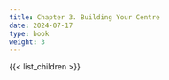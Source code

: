 ```yaml
---
title: Chapter 3. Building Your Centre
date: 2024-07-17
type: book
weight: 3
---
```


{{< list_children >}}
